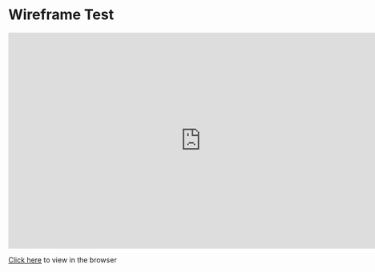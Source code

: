 # Wireframe Test

<iframe width="768" height="432" src="https://miro.com/app/live-embed/uXjVMucRFUc=/?moveToViewport=2372,-4502,5335,3323&embedId=871423491440" frameborder="0" scrolling="no" allow="fullscreen; clipboard-read; clipboard-write" allowfullscreen></iframe>

[Click here]("https://miro.com/app/board/uXjVMucRFUc=/?share_link_id=556612065166) to view in the browser